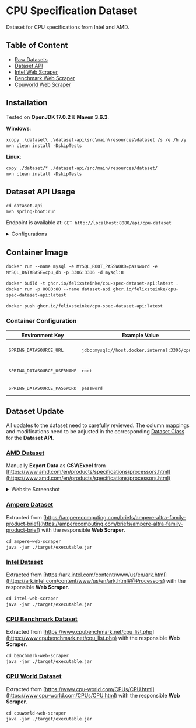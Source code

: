 # CPU Specification Dataset

Dataset for CPU specifications from Intel and AMD.

## Table of Content

* [Raw Datasets](dataset)
* [Dataset API](dataset-api/src/main/java/cpu/spec/dataset/api)
* [Intel Web Scraper](intel-web-scraper/src/main/java/cpu/spec/scraper)
* [Benchmark Web Scraper](benchmark-web-scraper/src/main/java/cpu/spec/scraper)
* [Cpuworld Web Scraper](cpuworld-web-scraper/src/main/java/cpu/spec/scraper)

## Installation

Tested on __OpenJDK 17.0.2__ & __Maven 3.6.3__.

__Windows__:

```shell
xcopy .\dataset\ .\dataset-api\src\main\resources\dataset /s /e /h /y 
mvn clean install -DskipTests
```

__Linux__:

```shell
copy ./dataset/* ./dataset-api/src/main/resources/dataset/
mvn clean install -DskipTests
```

## Dataset API Usage

```shell
cd dataset-api
mvn spring-boot:run
```

Endpoint is available at: `GET http://localhost:8080/api/cpu-dataset`

<details>
  <summary>Configurations</summary>

[dataset-api/application.properties](dataset-api/src/main/resources)

| Property                                     | Example Value                         | Description                        |
|----------------------------------------------|---------------------------------------|------------------------------------|
| `spring.datasource.url`                      | `jdbc:mysql://localhost:3306/cpu_db`  | Full url to a MySQL database       |
| `spring.datasource.username`                 | `root`                                | Username and usually root          |
| `spring.datasource.password`                 | `password`                            | Custom password                    |
| `spring.jpa.hibernate.ddl-auto`              | `update` or `validate`                | Table schema update mode           |
| `spring.jpa.defer-datasource-initialization` | `false` or `true`                     | Defer database update with dataset |

</details>

## Container Image

```shell
docker run --name mysql -e MYSQL_ROOT_PASSWORD=password -e MYSQL_DATABASE=cpu_db -p 3306:3306 -d mysql:8
```

```shell
docker build -t ghcr.io/felixsteinke/cpu-spec-dataset-api:latest .
docker run -p 8080:80 --name dataset-api ghcr.io/felixsteinke/cpu-spec-dataset-api:latest
```

```shell
docker push ghcr.io/felixsteinke/cpu-spec-dataset-api:latest
```

### Container Configuration

| Environment Key              | Example Value                                   | Description                  |
|------------------------------|-------------------------------------------------|------------------------------|
| `SPRING_DATASOURCE_URL`      | `jdbc:mysql://host.docker.internal:3306/cpu_db` | Full url to a MySQL database |
| `SPRING_DATASOURCE_USERNAME` | `root`                                          | Username and usually root    |
| `SPRING_DATASOURCE_PASSWORD` | `password`                                      | Custom password              |

## Dataset Update

All updates to the dataset need to carefully reviewed. The column mappings and modifications need to be adjusted in the
corresponding [Dataset Class](dataset-api/src/main/java/cpu/spec/dataset/api/dataset) for the __Dataset API__.

### [AMD Dataset](dataset/amd-cpus.csv)

Manually __Export Data__ as __CSV/Excel__
from [https://www.amd.com/en/products/specifications/processors.html](https://www.amd.com/en/products/specifications/processors.html)

<details>
  <summary>Website Screenshot</summary>

![amd-csv-export](.docs/amd-csv-export.png)

</details>

### [Ampere Dataset](dataset/ampere-cpus.csv)

Extracted from
[https://amperecomputing.com/briefs/ampere-altra-family-product-brief](https://amperecomputing.com/briefs/ampere-altra-family-product-brief)
with the responsible __Web Scraper__.

```shell
cd ampere-web-scraper
java -jar ./target/executable.jar
```

### [Intel Dataset](dataset/intel-cpus.csv)

Extracted from
[https://ark.intel.com/content/www/us/en/ark.html](https://ark.intel.com/content/www/us/en/ark.html#@Processors)
with the responsible __Web Scraper__.

```shell
cd intel-web-scraper
java -jar ./target/executable.jar
```

### [CPU Benchmark Dataset](dataset/benchmark-cpus.csv)

Extracted from [https://www.cpubenchmark.net/cpu_list.php](https://www.cpubenchmark.net/cpu_list.php)
with the responsible __Web Scraper__.

```shell
cd benchmark-web-scraper
java -jar ./target/executable.jar
```

### [CPU World Dataset](dataset/cpuworld-cpus.csv)

Extracted from [https://www.cpu-world.com/CPUs/CPU.html](https://www.cpu-world.com/CPUs/CPU.html)
with the responsible __Web Scraper__.

```shell
cd cpuworld-web-scraper
java -jar ./target/executable.jar
```
